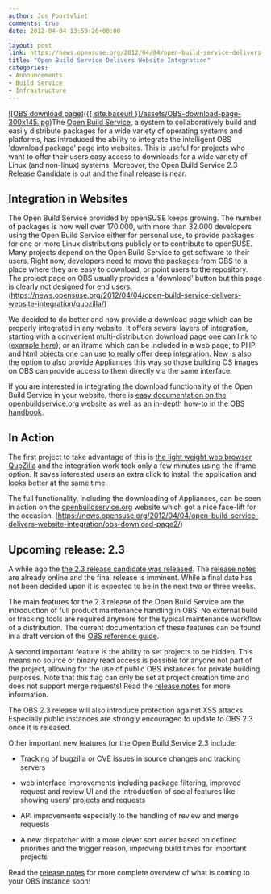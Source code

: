 ```yaml
---
author: Jos Poortvliet
comments: true
date: 2012-04-04 13:59:26+00:00

layout: post
link: https://news.opensuse.org/2012/04/04/open-build-service-delivers-website-integration/
title: "Open Build Service Delivers Website Integration"
categories:
- Announcements
- Build Service
- Infrastructure
---
```

[![OBS download page]({{ site.baseurl }}/assets/OBS-download-page-300x145.jpg)](https://news.opensuse.org/2012/04/04/open-build-service-delivers-website-integration/obs-download-page/)The [Open Build Service](http://www.open-build-service.org/), a system to collaboratively build and easily distribute packages for a wide variety of operating systems and platforms, has introduced the ability to integrate the intelligent OBS 'download package' page into websites. This is useful for projects who want to offer their users easy access to downloads for a wide variety of Linux (and non-linux) systems. Moreover, the Open Build Service 2.3 Release Candidate is out and the final release is near.<!-- more -->



## Integration in Websites


The Open Build Service provided by openSUSE keeps growing. The number of packages is now well over 170.000, with more than 32.000 developers using the Open Build Service either for personal use, to provide packages for one or more Linux distributions publicly or to contribute to openSUSE. Many projects depend on the Open Build Service to get software to their users. Right now, developers need to move the packages from OBS to a place where they are easy to download, or point users to the repository. The project page on OBS usually provides a 'download' button but this page is clearly not designed for end users.
(https://news.opensuse.org/2012/04/04/open-build-service-delivers-website-integration/qupzilla/)

We decided to do better and now provide a download page which can be properly integrated in any website. It offers several layers of integration, starting with a convenient multi-distribution download page one can link to ([example here](http://software.opensuse.org/download/package?project=openSUSE:Tools&package=osc)); or an iframe which can be included in a web page; to PHP and html objects one can use to really offer deep integration. New is also the option to also provide Appliances this way so those building OS images on OBS can provide access to them directly via the same interface.

If you are interested in integrating the download functionality of the Open Build Service in your website, there is [easy documentation on the openbuildservice.org website](http://software.opensuse.org/download/doc) as well as an [in-depth how-to in the OBS handbook](http://doc.opensuse.org/products/draft/OBS/obs-best-practices_draft/cha.obs.best-practices.upstream.html#id364653).



## In Action


The first project to take advantage of this is [the light weight web browser QupZilla](http://qupzilla.com) and the integration work took only a few minutes using the iframe option. It saves interested users an extra click to install the application and looks better at the same time.

The full functionality, including the downloading of Appliances, can be seen in action on the [openbuildservice.org](http://www.openbuildservice.org/download/) website which got a nice face-lift for the occasion.
(https://news.opensuse.org/2012/04/04/open-build-service-delivers-website-integration/obs-download-page2/)



## Upcoming release: 2.3


A while ago the [the 2.3 release candidate was released](http://lists.opensuse.org/opensuse-buildservice/2012-03/msg00178.html). The [release notes](https://github.com/openSUSE/open-build-service/blob/2.3/ReleaseNotes-2.3) are already online and the final release is imminent. While a final date has not been decided upon it is expected to be in the next two or three weeks. 

The main features for the 2.3 release of the Open Build Service are the introduction of full product maintenance handling in OBS. No external build or tracking tools are required anymore for the typical maintenance workflow of a distribution. The current documentation of these features can be found in a draft version of the [OBS reference guide](http://doc.opensuse.org/products/draft/OBS/obs-reference-guide_draft/).

A second important feature is the ability to set projects to be hidden. This means no source or binary read access is possible for anyone not part of the project, allowing for the use of public OBS instances for private building purposes. Note that this flag can only be set at project creation time and does not support merge requests! Read the [release notes](https://github.com/openSUSE/open-build-service/blob/2.3/ReleaseNotes-2.3) for more information.

The OBS 2.3 release will also introduce protection against XSS attacks. Especially public instances are strongly encouraged to update to OBS 2.3 once it is released.

Other important new features for the Open Build Service 2.3 include:


  * Tracking of bugzilla or CVE issues in source changes and tracking servers


  * web interface improvements including package filtering, improved request and review UI and the introduction of social features like showing users' projects and requests


  * API improvements especially to the handling of review and merge requests


  * A new dispatcher with a more clever sort order based on defined priorities and the trigger reason, improving build times for important projects


Read the [release notes](https://github.com/openSUSE/open-build-service/blob/2.3/ReleaseNotes-2.3) for more complete overview of what is coming to your OBS instance soon!		
